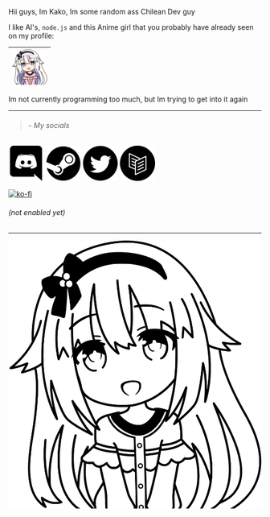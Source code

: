 Hii guys, Im Kako, Im some random ass Chilean Dev guy

I like AI's, `node.js` and this Anime girl that you probably have already seen on my profile:

| ![Maria Arusu](./files/Maria.png) |
| -------- |

Im not currently programming too much, but Im trying to get into it again

----
> ###### - My socials

[![Discord](./files/Discord.png "Discord")](https://discord.com/users/700076432076046396/) [![Steam](./files/Steam.png "Steam")](https://steamcommunity.com/id/TRKako/) [![Twitter](./files/Twitter.png "Twitter")](https://twitter.com/TRKako_) [![Carrd](./files/Carrd.png "Literally Ipsum dolor sit amet consectetur adipiscing elit. Cras sollicitudin tempus dui quis dapibus. Praesent nunc ante, gravida ac vulputate mollis lorem feugiat. Why tf I didnt finished it 💀")](https://trkako.carrd.co/)

[![ko-fi](https://ko-fi.com/img/githubbutton_sm.svg)](https://ko-fi.com/TRKako)

###### (not enabled yet)

----
![Kako](./files/Arusu.svg)
